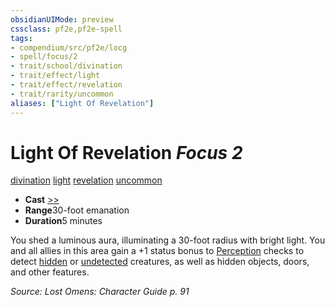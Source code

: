 ```yaml
---
obsidianUIMode: preview
cssclass: pf2e,pf2e-spell
tags:
- compendium/src/pf2e/locg
- spell/focus/2
- trait/school/divination
- trait/effect/light
- trait/effect/revelation
- trait/rarity/uncommon
aliases: ["Light Of Revelation"]
---
```

# Light Of Revelation *Focus 2*   
[divination](divination.md)  [light](rules/traits/light.md)  [revelation](revelation.md)  [uncommon](uncommon.md)  

- **Cast** [>>](chapter-9-playing-the-game.md#Actions "Two-Action") 
- **Range**30-foot emanation
- **Duration**5 minutes

You shed a luminous aura, illuminating a 30-foot radius with bright light. You and all allies in this area gain a +1 status bonus to [Perception](../skills.md#Perception) checks to detect [hidden](conditions.md#Hidden) or [undetected](conditions.md#Undetected) creatures, as well as hidden objects, doors, and other features.

*Source: Lost Omens: Character Guide p. 91*